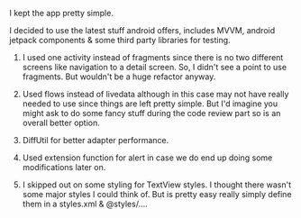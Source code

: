 I kept the app pretty simple. 

 I decided to use the latest stuff android offers, includes MVVM, android jetpack components & some
 third party libraries for testing. 
 
1. I used one activity instead of fragments since there is no two different screens like navigation 
   to a detail screen. So, I didn't see a point to use fragments. But wouldn't be a huge refactor anyway. 

2. Used flows instead of livedata although in this case may not have really needed to use since things
   are left pretty simple. But I'd imagine you might ask to do some fancy stuff during the code review 
   part so is an overall better option. 

3. DiffUtil for better adapter performance. 

4. Used extension function for alert in case we do end up doing some modifications later on.

5. I skipped out on some styling for TextView styles. I thought there wasn't some major styles
   I could think of. But is pretty easy really simply define them in a styles.xml & @styles/....
